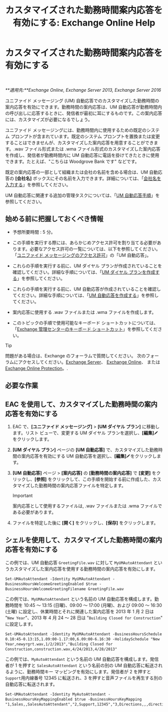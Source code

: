 ﻿---
title: 'カスタマイズされた勤務時間案内応答を有効にする: Exchange Online Help'
TOCTitle: カスタマイズされた勤務時間案内応答を有効にする
ms:assetid: a2272b7d-de88-4d3f-81e6-ad81f0ee6c5e
ms:mtpsurl: https://technet.microsoft.com/ja-jp/library/Bb232152(v=EXCHG.150)
ms:contentKeyID: 50555839
ms.date: 05/22/2018
mtps_version: v=EXCHG.150
ms.translationtype: HT
---

# カスタマイズされた勤務時間案内応答を有効にする

 

_**適用先:**Exchange Online, Exchange Server 2013, Exchange Server 2016_

ユニファイド メッセージング (UM) 自動応答でのカスタマイズした勤務時間の案内応答を有効にできます。勤務時間の案内応答は、UM 自動応答が勤務時間内の呼び出しに応答するときに、発信者が最初に耳にするものです。この案内応答には、カスタマイズが必要になるでしょう。

ユニファイド メッセージングには、勤務時間内に使用するための既定のシステム プロンプトが含まれています。既定のシステム プロンプトを置換または変更することはできませんが、カスタマイズした案内応答を用意することができます。.wav ファイル形式または .wma ファイル形式のカスタマイズした案内応答を作成し、発信者が勤務時間内に UM 自動応答に電話を掛けてきたときに使用できます。たとえば、"こちらは Woodgrove Bank です" などです。

既定の案内応答の一部として組織または会社の名前を含める場合は、UM 自動応答の **\[会社名\]** ボックスにその名前を入力できます。詳細については、「[会社名を入力する](enter-a-business-name-exchange-2013-help.md)」を参照してください。

UM 自動応答に関連する追加の管理タスクについては、「[UM 自動応答手順](um-auto-attendant-procedures-exchange-2013-help.md)」を参照してください。

## 始める前に把握しておくべき情報

  - 予想所要時間 : 5 分。

  - この手順を実行する際には、あらかじめアクセス許可を割り当てる必要があります。必要なアクセス許可の一覧については、以下を参照してください。「[ユニファイド メッセージングのアクセス許可](unified-messaging-permissions-exchange-2013-help.md)」の「UM 自動応答」。

  - これらの手順を実行する前に、UM ダイヤル プランが作成されていることを確認してください。詳細な手順については、「[UM ダイヤル プランを作成する](create-a-um-dial-plan-exchange-2013-help.md)」を参照してください。

  - これらの手順を実行する前に、UM 自動応答が作成されていることを確認してください。詳細な手順については、「[UM 自動応答を作成する](create-a-um-auto-attendant-exchange-2013-help.md)」を参照してください。

  - 案内応答に使用する .wav ファイルまたは .wma ファイルを作成します。

  - このトピックの手順で使用可能なキーボード ショートカットについては、「[Exchange 管理センターのキーボード ショートカット](keyboard-shortcuts-in-the-exchange-admin-center-exchange-online-protection-help.md)」を参照してください。


> [!TIP]
> 問題がある場合は、Exchange のフォーラムで質問してください。 次のフォーラムにアクセスしてください。<A href="https://go.microsoft.com/fwlink/p/?linkid=60612">Exchange Server</A>、 <A href="https://go.microsoft.com/fwlink/p/?linkid=267542">Exchange Online</A>、 または <A href="https://go.microsoft.com/fwlink/p/?linkid=285351">Exchange Online Protection</A>。.



## 必要な作業

## EAC を使用して、カスタマイズした勤務時間の案内応答を有効にする

1.  EAC で、**\[ユニファイド メッセージング\]** \> **\[UM ダイヤル プラン\]** に移動します。リスト ビューで、変更する UM ダイヤル プランを選択し、**\[編集\]**![編集アイコン](images/Bb124582.6f53ccb2-1f13-4c02-bea0-30690e6ea71d(EXCHG.150).gif "編集アイコン") をクリックします。

2.  **\[UM ダイヤル プラン\]** ページの **\[UM 自動応答\]** で、カスタマイズした勤務時間の案内応答を有効にする UM 自動応答を選択し、**\[編集\]**![編集アイコン](images/Bb124582.6f53ccb2-1f13-4c02-bea0-30690e6ea71d(EXCHG.150).gif "編集アイコン")をクリックします。

3.  **\[UM 自動応答\]** ページ \> **\[案内応答\]** の **\[勤務時間の案内応答\]** で **\[変更\]** をクリックし、**\[参照\]** をクリックして、この手順を開始する前に作成した、カスタマイズした勤務時間の案内応答ファイルを特定します。
    

    > [!IMPORTANT]
    > 案内応答として使用するファイルは, .wav ファイルまたは .wma ファイルである必要があります。



4.  ファイルを特定した後に **\[開く\]** をクリックし、**\[保存\]** をクリックします。

## シェルを使用して、カスタマイズした勤務時間の案内応答を有効にする

この例では、UM 自動応答 `GreetingFile.wav` に対して `MyUMAutoAttendant` というカスタマイズした案内応答を使用する勤務時間の案内応答を有効にします。

    Set-UMAutoAttendant -Identity MyUMAutoAttendant -BusinessHoursWelcomeGreetingEnabled $true -BusinessHoursWelcomeGreetingFilename GreetingFile.wav

この例では、`MyUMAutoAttendant` という名前の UM 自動応答を構成します。勤務時間を 10:45 ～ 13:15 (日曜)、09:00 ～ 17:00 (月曜)、および 09:00 ～ 16:30 (土曜) に設定し、休業時間とそれに関連した案内応答を 2013 年 1 月 2 日は "`New Year`"、2013 年 4 月 24 ～ 28 日は "`Building Closed for Construction`" に設定します。

    Set-UMAutoAttendant -Identity MyUMAutoAttendant -BusinessHoursSchedule 0.10:45-0.13:15,1.09:00-1.17:00,6.09:00-6.16:30 -HolidaySchedule "New Year,newyrgrt.wav,1/2/2013","Building Closed for Construction,construction.wav,4/24/2013,4/28/2013"

この例では、`MyAutoAttendant` という名前の UM 自動応答を構成します。発信者が 1 を押すと `SalesAutoAttendant` という名前の別の UM 自動応答に転送されるように、勤務時間キー マッピングを有効にします。発信者が 2 を押すと `Support`用内線番号 12345 に転送され、3 を押すと音声ファイルを再生する別の自動応答に転送されます。

    Set-UMAutoAttendant -Identity MyAutoAttendant - BusinessHoursKeyMappingEnabled $true -BusinessHoursKeyMapping "1,Sales,,SalesAutoAttendant","2,Support,12345","3,Directions,,,directions.wav"

